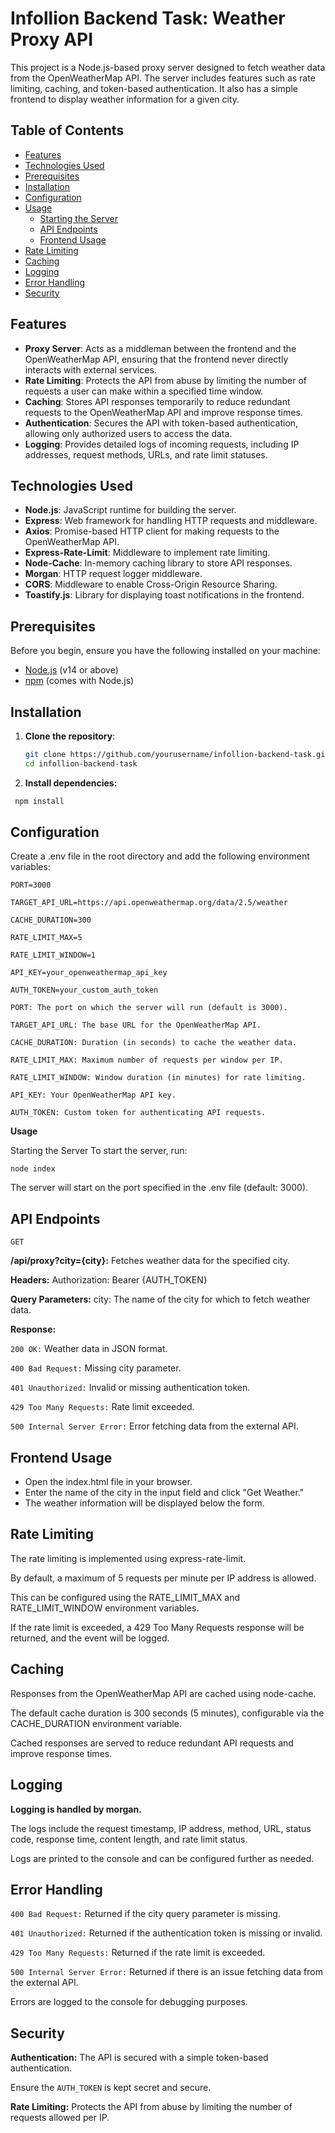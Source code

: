 # Infollion Backend Task: Weather Proxy API

This project is a Node.js-based proxy server designed to fetch weather data from the OpenWeatherMap API. The server includes features such as rate limiting, caching, and token-based authentication. It also has a simple frontend to display weather information for a given city.

## Table of Contents

- [Features](#features)
- [Technologies Used](#technologies-used)
- [Prerequisites](#prerequisites)
- [Installation](#installation)
- [Configuration](#configuration)
- [Usage](#usage)
  - [Starting the Server](#starting-the-server)
  - [API Endpoints](#api-endpoints)
  - [Frontend Usage](#frontend-usage)
- [Rate Limiting](#rate-limiting)
- [Caching](#caching)
- [Logging](#logging)
- [Error Handling](#error-handling)
- [Security](#security)

## Features

- **Proxy Server**: Acts as a middleman between the frontend and the OpenWeatherMap API, ensuring that the frontend never directly interacts with external services.
- **Rate Limiting**: Protects the API from abuse by limiting the number of requests a user can make within a specified time window.
- **Caching**: Stores API responses temporarily to reduce redundant requests to the OpenWeatherMap API and improve response times.
- **Authentication**: Secures the API with token-based authentication, allowing only authorized users to access the data.
- **Logging**: Provides detailed logs of incoming requests, including IP addresses, request methods, URLs, and rate limit statuses.

## Technologies Used

- **Node.js**: JavaScript runtime for building the server.
- **Express**: Web framework for handling HTTP requests and middleware.
- **Axios**: Promise-based HTTP client for making requests to the OpenWeatherMap API.
- **Express-Rate-Limit**: Middleware to implement rate limiting.
- **Node-Cache**: In-memory caching library to store API responses.
- **Morgan**: HTTP request logger middleware.
- **CORS**: Middleware to enable Cross-Origin Resource Sharing.
- **Toastify.js**: Library for displaying toast notifications in the frontend.

## Prerequisites

Before you begin, ensure you have the following installed on your machine:

- [Node.js](https://nodejs.org/) (v14 or above)
- [npm](https://www.npmjs.com/) (comes with Node.js)

## Installation

1. **Clone the repository**:
   ```bash
   git clone https://github.com/yourusername/infollion-backend-task.git
   cd infollion-backend-task
2. **Install dependencies:**
  ```bash
   npm install
  ```
## Configuration

Create a .env file in the root directory and add the following environment variables:



`PORT=3000`

`TARGET_API_URL=https://api.openweathermap.org/data/2.5/weather`

`CACHE_DURATION=300`

`RATE_LIMIT_MAX=5`

`RATE_LIMIT_WINDOW=1`

`API_KEY=your_openweathermap_api_key`

`AUTH_TOKEN=your_custom_auth_token`

`PORT: The port on which the server will run (default is 3000).`

`TARGET_API_URL: The base URL for the OpenWeatherMap API.`

`CACHE_DURATION: Duration (in seconds) to cache the weather data.`

`RATE_LIMIT_MAX: Maximum number of requests per window per IP.`

`RATE_LIMIT_WINDOW: Window duration (in minutes) for rate limiting.`

`API_KEY: Your OpenWeatherMap API key.`

`AUTH_TOKEN: Custom token for authenticating API requests.`

**Usage**

Starting the Server
To start the server, run:


```
node index
```
The server will start on the port specified in the .env file (default: 3000).

## API Endpoints
`GET` 

**/api/proxy?city={city}:** Fetches weather data for the specified city.

**Headers:** Authorization: Bearer {AUTH_TOKEN}

**Query Parameters:**
city: The name of the city for which to fetch weather data.

**Response:**

`200 OK:` Weather data in JSON format.

`400 Bad Request:` Missing city parameter.

`401 Unauthorized:` Invalid or missing authentication token.

`429 Too Many Requests:` Rate limit exceeded.

`500 Internal Server Error:` Error fetching data from the external API.

## Frontend Usage
- Open the index.html file in your browser.
- Enter the name of the city in the input field and click "Get Weather."
- The weather information will be displayed below the form.

## Rate Limiting
The rate limiting is implemented using express-rate-limit. 

By default, a maximum of 5 requests per minute per IP address is allowed. 

This can be configured using the RATE_LIMIT_MAX and RATE_LIMIT_WINDOW environment variables.

If the rate limit is exceeded, a 429 Too Many Requests response will be returned, and the event will be logged.

## Caching
Responses from the OpenWeatherMap API are cached using node-cache. 

The default cache duration is 300 seconds (5 minutes), configurable via the CACHE_DURATION environment variable.

Cached responses are served to reduce redundant API requests and improve response times.

## Logging
**Logging is handled by morgan.**

The logs include the request timestamp, IP address, method, URL, status code, response time, content length, and rate limit status.

Logs are printed to the console and can be configured further as needed.

## Error Handling
`400 Bad Request:` Returned if the city query parameter is missing.

`401 Unauthorized:` Returned if the authentication token is missing or invalid.

`429 Too Many Requests:`  Returned if the rate limit is exceeded.

`500 Internal Server Error:` Returned if there is an issue fetching data from the external API.

Errors are logged to the console for debugging purposes.

## Security
**Authentication:** The API is secured with a simple token-based authentication.

 Ensure the `AUTH_TOKEN` is kept secret and secure.

**Rate Limiting:** Protects the API from abuse by limiting the number of requests allowed per IP.
